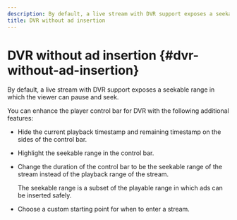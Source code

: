```yaml
---
description: By default, a live stream with DVR support exposes a seekable range in which the viewer can pause and seek.
title: DVR without ad insertion
---
```


# DVR without ad insertion {#dvr-without-ad-insertion}

By default, a live stream with DVR support exposes a seekable range in which the viewer can pause and seek.

You can enhance the player control bar for DVR with the following additional features:

* Hide the current playback timestamp and remaining timestamp on the sides of the control bar. 
* Highlight the seekable range in the control bar. 
* Change the duration of the control bar to be the seekable range of the stream instead of the playback range of the stream.

  The seekable range is a subset of the playable range in which ads can be inserted safely. 
* Choose a custom starting point for when to enter a stream.